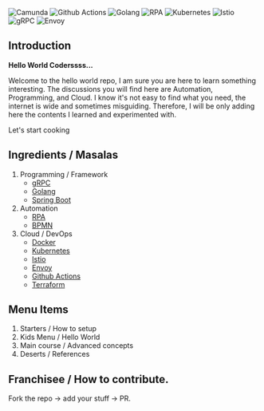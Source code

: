 ![Camunda](https://img.shields.io/badge/Camunda-7.17.0-blue) ![Github Actions](https://img.shields.io/badge/CI%2FCD-Github%20Actions-green) ![Golang](https://img.shields.io/badge/Golang-1.19-blue) ![RPA](https://img.shields.io/badge/RPA-Robocorp-brightgreen) ![Kubernetes](https://img.shields.io/badge/Kubernetes-1.24-blue) ![Istio](https://img.shields.io/badge/Istio-1.16-blue) ![gRPC](https://img.shields.io/badge/gRPC-RPC-red) ![Envoy](https://img.shields.io/badge/Envoy-1.24-orange)

## Introduction

**Hello World Coderssss...**

Welcome to the hello world repo, I am sure you are here to learn something interesting. The discussions you will find here are Automation, Programming, and Cloud. 
I know it's not easy to find what you need, the internet is wide and sometimes misguiding. Therefore, I will be only adding here the contents I learned and experimented with.

Let's start cooking

## Ingredients / Masalas

1. Programming / Framework
   - [gRPC](./gRPC)
   - [Golang](./Golang)
   - [Spring Boot](./spring-boot)
2. Automation
   - [RPA](./RPA)
   - [BPMN](./BPMN)
3. Cloud / DevOps
   - [Docker](./Docker)
   - [Kubernetes](./Kubernetes)
   - [Istio](./Istio)
   - [Envoy](./Envoy)
   - [Github Actions](./Github_Actions)
   - [Terraform](./terraform)

## Menu Items

1. Starters / How to setup
2. Kids Menu / Hello World
3. Main course / Advanced concepts
4. Deserts / References

## Franchisee / How to contribute.

Fork the repo -> add your stuff -> PR.
